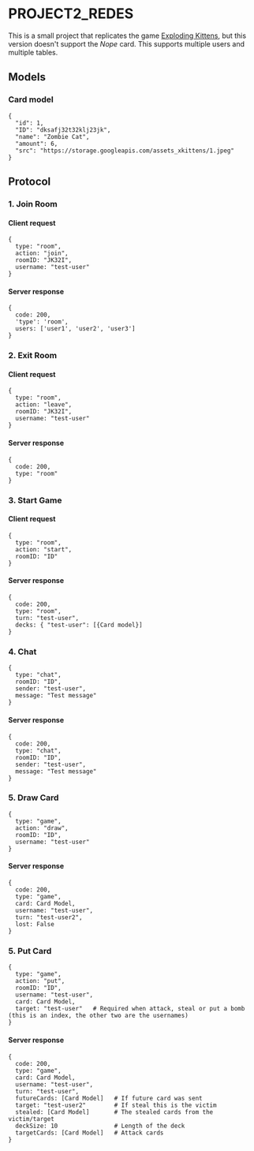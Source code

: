 # PROJECT2_REDES
This is a small project that replicates the game [Exploding Kittens](https://www.explodingkittens.com/products/exploding-kittens-original-edition), but
this version doesn't support the *Nope* card. This supports multiple users and multiple tables. 

## Models

### Card model
```
{
  "id": 1,
  "ID": "dksafj32t32klj23jk",
  "name": "Zombie Cat",
  "amount": 6,
  "src": "https://storage.googleapis.com/assets_xkittens/1.jpeg"
}
```

## Protocol

### **1. Join Room**

#### Client request
```
{
  type: "room",
  action: "join",
  roomID: "JK32I",
  username: "test-user"
}
```

#### Server response
```
{
  code: 200,
  'type': 'room',
  users: ['user1', 'user2', 'user3']
}
```

### **2. Exit Room**

#### Client request
```
{
  type: "room",
  action: "leave",
  roomID: "JK32I",
  username: "test-user"
}
```

#### Server response
```
{
  code: 200,
  type: "room"
}
```

### **3. Start Game**

#### Client request
```
{
  type: "room",
  action: "start",
  roomID: "ID"
}
```

#### Server response
```
{
  code: 200,
  type: "room",
  turn: "test-user",
  decks: { "test-user": [{Card model}]
}
```

### **4. Chat**
```
{
  type: "chat",
  roomID: "ID",
  sender: "test-user",
  message: "Test message"
}
```

#### Server response
```
{
  code: 200,
  type: "chat",
  roomID: "ID",
  sender: "test-user",
  message: "Test message"
}
```

### **5. Draw Card**
```
{
  type: "game",
  action: "draw",
  roomID: "ID",
  username: "test-user"
}
```

#### Server response
```
{
  code: 200,
  type: "game",
  card: Card Model,
  username: "test-user",
  turn: "test-user2",
  lost: False
}
```

### **5. Put Card**
```
{
  type: "game",
  action: "put",
  roomID: "ID",
  username: "test-user",
  card: Card Model,
  target: "test-user"   # Required when attack, steal or put a bomb (this is an index, the other two are the usernames)
}
```

#### Server response
```
{
  code: 200,
  type: "game",
  card: Card Model,
  username: "test-user",
  turn: "test-user",
  futureCards: [Card Model]   # If future card was sent
  target: "test-user2"        # If steal this is the victim 
  stealed: [Card Model]       # The stealed cards from the victim/target
  deckSize: 10                # Length of the deck
  targetCards: [Card Model]   # Attack cards
}
```
